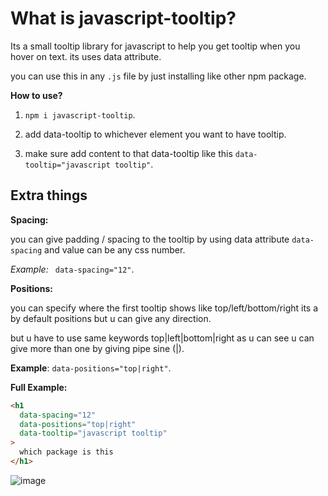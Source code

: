 # What is javascript-tooltip?

Its a small tooltip library for javascript to help you get tooltip when you hover on text. its uses data attribute.

you can use this in any `.js` file by just installing like other npm package.

**How to use?**

1. `npm i javascript-tooltip`.

2. add data-tooltip to whichever element you want to have tooltip.

3. make sure add content to that data-tooltip like this `data-tooltip="javascript tooltip"`.

## Extra things

**Spacing:**

you can give padding / spacing to the tooltip by using data attribute `data-spacing` and value can be any css number.

_Example:_ ` data-spacing="12"`.

**Positions:**

you can specify where the first tooltip shows like top/left/bottom/right its a by default positions but u can give any direction.

but u have to use same keywords top|left|bottom|right as u can see u can give more than one by giving pipe sine (|).

**Example**: `data-positions="top|right"`.

**Full Example:**

```html
<h1
  data-spacing="12"
  data-positions="top|right"
  data-tooltip="javascript tooltip"
>
  which package is this
</h1>
```

![image](https://user-images.githubusercontent.com/32466796/194895381-4f6c17a3-d890-4a5e-9f48-f6ca24c2ea64.png)
